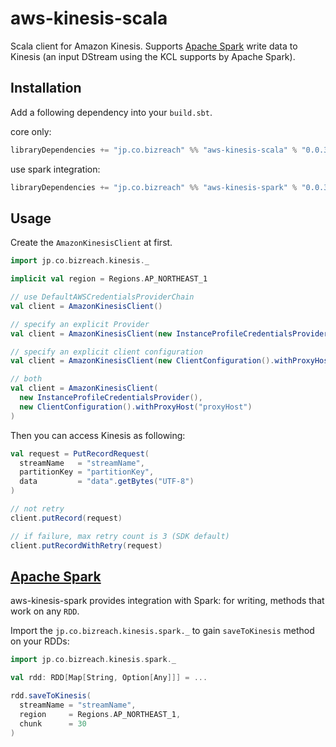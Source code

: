 aws-kinesis-scala
========

Scala client for Amazon Kinesis.
Supports [Apache Spark](#apache-spark) write data to Kinesis (an input DStream using the KCL supports by Apache Spark).

## Installation

Add a following dependency into your `build.sbt`.

core only:
```scala
libraryDependencies += "jp.co.bizreach" %% "aws-kinesis-scala" % "0.0.3"
```

use spark integration:
```scala
libraryDependencies += "jp.co.bizreach" %% "aws-kinesis-spark" % "0.0.3"
```

## Usage

Create the `AmazonKinesisClient` at first.

```scala
import jp.co.bizreach.kinesis._

implicit val region = Regions.AP_NORTHEAST_1

// use DefaultAWSCredentialsProviderChain
val client = AmazonKinesisClient()

// specify an explicit Provider
val client = AmazonKinesisClient(new InstanceProfileCredentialsProvider())

// specify an explicit client configuration
val client = AmazonKinesisClient(new ClientConfiguration().withProxyHost("proxyHost"))

// both
val client = AmazonKinesisClient(
  new InstanceProfileCredentialsProvider(),
  new ClientConfiguration().withProxyHost("proxyHost")
)
```

Then you can access Kinesis as following:

```scala
val request = PutRecordRequest(
  streamName   = "streamName",
  partitionKey = "partitionKey",
  data         = "data".getBytes("UTF-8")
)

// not retry
client.putRecord(request)

// if failure, max retry count is 3 (SDK default)
client.putRecordWithRetry(request)
```

## [Apache Spark][]

aws-kinesis-spark provides integration with Spark: for writing, methods that work on any `RDD`.

Import the `jp.co.bizreach.kinesis.spark._` to gain `saveToKinesis` method on your RDDs:

```scala
import jp.co.bizreach.kinesis.spark._

val rdd: RDD[Map[String, Option[Any]]] = ...

rdd.saveToKinesis(
  streamName = "streamName",
  region     = Regions.AP_NORTHEAST_1,
  chunk      = 30
)
```

[Apache Spark]: http://spark.apache.org
